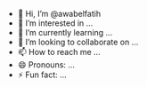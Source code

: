 - 👋 Hi, I’m @awabelfatih
- 👀 I’m interested in ...
- 🌱 I’m currently learning ...
- 💞️ I’m looking to collaborate on ...
- 📫 How to reach me ...
- 😄 Pronouns: ...
- ⚡ Fun fact: ...

<!---
awabelfatih/awabelfatih is a ✨ special ✨ repository because its `README.md` (this file) appears on your GitHub profile.
You can click the Preview link to take a look at your changes.
--->
